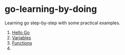 # go-learning-by-doing

Learning go step-by-step with some practical examples.

1. [Hello Go](01-hello.md)
2. [Variables](02-variables.md)
3. [Functions](03-functions.md)
4.
